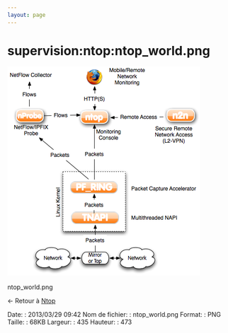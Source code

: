 ```yaml
---
layout: page
---
```


supervision:ntop:ntop\_world.png
================================

[![ntop\_world.png](../../../assets/media/supervision/ntop/ntop_world.png@cache=&w=435&h=473 "ntop_world.png")](../../../assets/media/supervision/ntop/ntop_world.png@cache= "Afficher le fichier original")

ntop\_world.png

← Retour à
[Ntop](../../../supervision/ntop/start.html "supervision:ntop:start")

Date:
:   2013/03/29 09:42
Nom de fichier:
:   ntop\_world.png
Format:
:   PNG
Taille:
:   68KB
Largeur:
:   435
Hauteur:
:   473

